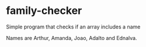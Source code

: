 # family-checker
Simple program that checks if an array includes a name

Names are Arthur, Amanda, Joao, Adalto and Ednalva.

